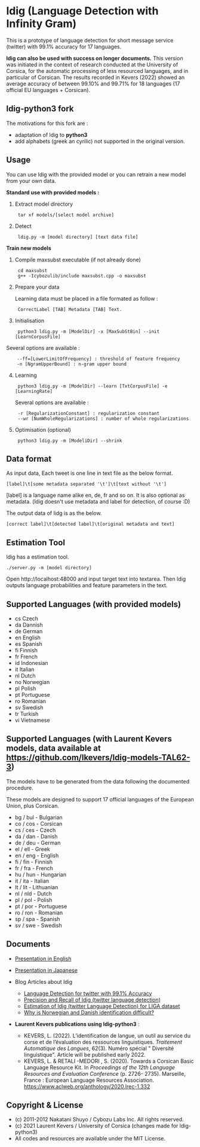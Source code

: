 ldig (Language Detection with Infinity Gram)
======================

This is a prototype of language detection for short message service (twitter) with 99.1% accuracy for 17 languages.

__ldig can also be used with success on longer documents.__
This version was initiated in the context of research conducted at the University of Corsica, for the automatic processing of less resourced languages, and in particular of Corsican. The results recorded in Kevers (2022) showed an average accuracy of between 99.10% and 99.71% for 18 languages (17 official EU languages + Corsican).

ldig-python3 fork
------

The motivations for this fork are :
- adaptation of ldig to __python3__
- add alphabets (greek an cyrilic) not supported in the original version.


Usage
------

You can use ldig with the provided model or you can retrain a new model from your own data.

__Standard use with provided models :__

1. Extract model directory

        tar xf models/[select model archive]

2. Detect

        ldig.py -m [model directory] [text data file]

__Train new models__

1. Compile maxsubst executable (if not already done)

        cd maxsubst
        g++ -Icybozulib/include maxsubst.cpp -o maxsubst

2. Prepare your data

    Learning data must be placed in a file formated as follow :

        CorrectLabel [TAB] Metadata [TAB] Text.

3. Initialisation

        python3 ldig.py -m [ModelDir] -x [MaxSubStBin] --init [LearnCorpusFile]

  Several options are available :

        --ff=[LowerLimitOfFrequency] : threshold of feature frequency
        -n [NgramUpperBound] : n-gram upper bound

4. Learning

        python3 ldig.py -m [ModelDir] --learn [TxtCorpusFile] -e [LearningRate]

	Several options are available :

        -r [RegularizationConstant] : regularization constant
        --wr [NumWholeRegularizations] : number of whole regularizations

5. Optimisation (optional)

        python3 ldig.py -m [ModeliDir] --shrink


Data format
------

As input data, Each tweet is one line in text file as the below format.

    [label]\t[some metadata separated '\t']\t[text without '\t']

[label] is a language name alike en, de, fr and so on.
It is also optional as metadata.
(ldig doesn't use metadata and label for detection, of course :D)

The output data of lidg is as the below.

    [correct label]\t[detected label]\t[original metadata and text]


Estimation Tool
----

ldig has a estimation tool.

    ./server.py -m [model directory]

Open http://localhost:48000 and input target text into textarea.
Then ldig outputs language probabilities and feature parameters in the text.


Supported Languages (with provided models)
------

- cs	Czech
- da	Dannish
- de	German
- en	English
- es	Spanish
- fi	Finnish
- fr	French
- id	Indonesian
- it	Italian
- nl	Dutch
- no	Norwegian
- pl	Polish
- pt	Portuguese
- ro	Romanian
- sv	Swedish
- tr	Turkish
- vi	Vietnamese

Supported Languages (with Laurent Kevers models, data available at https://github.com/lkevers/ldig-models-TAL62-3)
------

The models have to be generated from the data following the documented procedure.

These models are designed to support 17 official languages of the European Union, plus Corsican.

- bg / bul - Bulgarian
- co / cos - Corsican
- cs / ces - Czech
- da / dan - Danish
- de / deu - German
- el / ell - Greek
- en / eng - English
- fi / fin - Finnish
- fr / fra - French
- hu / hun - Hungarian
- it / ita - Italian
- lt / lit - Lithuanian
- nl / nld - Dutch
- pl / pol - Polish
- pt / por - Portuguese
- ro / ron - Romanian
- sp / spa - Spanish
- sv / swe - Swedish


Documents
------

- [Presentation in English](http://www.slideshare.net/shuyo/short-text-language-detection-with-infinitygram-12949447)
- [Presentation in Japanese](http://www.slideshare.net/shuyo/gram-10286133)

- Blog Articles about ldig
  - [Language Detection for twitter with 99.1% Accuracy](http://shuyo.wordpress.com/2012/02/21/language-detection-for-twitter-with-99-1-accuracy/)
  - [Precision and Recall of ldig (twitter language detection)](http://shuyo.wordpress.com/2012/03/02/precision-and-recall-of-ldig-twitter-language-detection/)
  - [Estimation of ldig (twitter Language Detection) for LIGA dataset](http://shuyo.wordpress.com/2012/03/02/estimation-of-ldig-twitter-language-detection-for-liga-dataset/)
  - [Why is Norwegian and Danish identification difficult?](http://shuyo.wordpress.com/2012/03/07/why-is-norwegian-and-danish-identification-difficult/)

- __Laurent Kevers publications using ldig-python3__ :
  - KEVERS, L. (2022). L’identification de langue, un outil au service du corse et de l’évaluation
des ressources linguistiques. _Traitement Automatique des Langues_, 62(3). Numéro spécial
" Diversité linguistique". Article will be published early 2022.
  - KEVERS, L. & RETALI -MEDORI , S. (2020). Towards a Corsican Basic Language Resource Kit.
In _Proceedings of the 12th Language Resources and Evaluation Conference_ (p. 2726-
2735). Marseille, France : European Language Resources Association. https://www.aclweb.org/anthology/2020.lrec-1.332


Copyright & License
-----
- (c) 2011-2012 Nakatani Shuyo / Cybozu Labs Inc. All rights reserved.
- (c) 2021 Laurent Kevers / University of Corsica (changes made for ldig-python3)
- All codes and resources are available under the MIT License.

